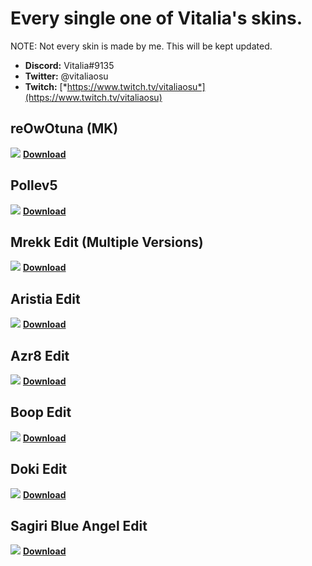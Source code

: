 # **Every single one of Vitalia's skins.**
NOTE: Not every skin is made by me.
This will be kept updated.

- **Discord:** Vitalia#9135
- **Twitter:** @vitaliaosu
- **Twitch:** [*https://www.twitch.tv/vitaliaosu*](https://www.twitch.tv/vitaliaosu)


## reOwOtuna (MK)
![](https://i.imgur.com/1KmpeB3.png)
[**Download**](https://audaciadesign.s-ul.eu/Y3PP2OIJ)

## Pollev5
![](https://i.imgur.com/lvDLq8I.png)
[**Download**](https://audaciadesign.s-ul.eu/H7Sk6fFK)

## Mrekk Edit (Multiple Versions)
![](https://i.imgur.com/xQUOjZP.png)
[**Download**](https://drive.google.com/drive/folders/1s4eCkOPYG3AC2OcZd5bTMNQ7FWiAwSIb?usp=sharing)

## Aristia Edit
![](https://audaciadesign.s-ul.eu/1XS2Ht3l)
[**Download**](https://audaciadesign.s-ul.eu/r8Ntrg4v)

## Azr8 Edit
![](https://audaciadesign.s-ul.eu/WPJqrBmu)
[**Download**](https://audaciadesign.s-ul.eu/T3tjoS0a)

## Boop Edit
![](https://audaciadesign.s-ul.eu/DVUgAbHo)
[**Download**](https://audaciadesign.s-ul.eu/6DV2bgK0)

## Doki Edit
![](https://audaciadesign.s-ul.eu/iCZppN3g)
[**Download**](https://audaciadesign.s-ul.eu/Z61Nj2D7)

## Sagiri Blue Angel Edit
![](https://audaciadesign.s-ul.eu/fsz7zIIB)
[**Download**](https://audaciadesign.s-ul.eu/fCUTXGyY)
